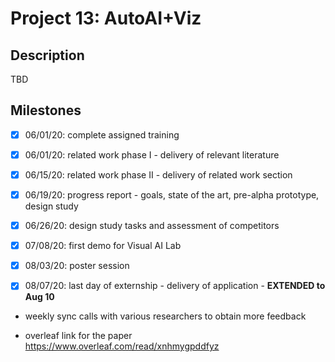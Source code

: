 # Project 13: AutoAI+Viz

## Description
TBD

## Milestones
- [x] 06/01/20: complete assigned training

- [x] 06/01/20: related work phase I - delivery of relevant literature

- [x] 06/15/20: related work phase II - delivery of related work section

- [x] 06/19/20: progress report - goals, state of the art, pre-alpha prototype, design study

- [x] 06/26/20: design study tasks and assessment of competitors

- [x] 07/08/20: first demo for Visual AI Lab

- [x] 08/03/20: poster session

- [x] 08/07/20: last day of externship - delivery of application - **EXTENDED to Aug 10**

- weekly sync calls with various researchers to obtain more feedback

- overleaf link for the paper https://www.overleaf.com/read/xnhmygpddfyz

